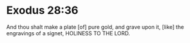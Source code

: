 # Exodus 28:36

And thou shalt make a plate [of] pure gold, and grave upon it, [like] the engravings of a signet, HOLINESS TO THE LORD.
